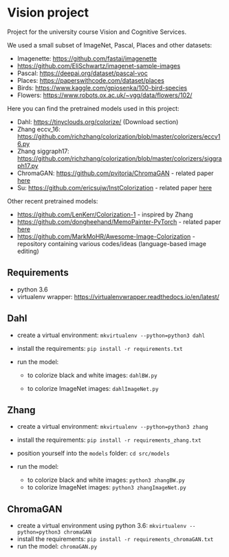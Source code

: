 # Vision project
Project for the university course Vision and Cognitive Services.

We used a small subset of ImageNet, Pascal, Places and other datasets:
- Imagenette: https://github.com/fastai/imagenette
- https://github.com/EliSchwartz/imagenet-sample-images
- Pascal: https://deepai.org/dataset/pascal-voc
- Places: https://paperswithcode.com/dataset/places
- Birds: https://www.kaggle.com/gpiosenka/100-bird-species
- Flowers: https://www.robots.ox.ac.uk/~vgg/data/flowers/102/

Here you can find the pretrained models used in this project:
- Dahl: https://tinyclouds.org/colorize/ (Download section)
- Zhang eccv_16: https://github.com/richzhang/colorization/blob/master/colorizers/eccv16.py
- Zhang siggraph17: https://github.com/richzhang/colorization/blob/master/colorizers/siggraph17.py
- ChromaGAN: https://github.com/pvitoria/ChromaGAN - related paper [here](https://arxiv.org/pdf/1907.09837.pdf)
- Su: https://github.com/ericsujw/InstColorization - related paper [here](https://arxiv.org/pdf/2005.10825.pdf)

Other recent pretrained models:
- https://github.com/LenKerr/Colorization-1 - inspired by Zhang
- https://github.com/dongheehand/MemoPainter-PyTorch - related paper [here](https://arxiv.org/pdf/1906.11888.pdf)
- https://github.com/MarkMoHR/Awesome-Image-Colorization - repository containing various codes/ideas (language-based image editing)

## Requirements
- python 3.6
- virtualenv wrapper: https://virtualenvwrapper.readthedocs.io/en/latest/

## Dahl
- create a virtual environment: `mkvirtualenv --python=python3 dahl`
- install the requirements: `pip install -r requirements.txt`

- run the model: 
  - to colorize black and white images: `dahlBW.py`
  
  - to colorize ImageNet images: `dahlImageNet.py`
    
## Zhang
- create a virtual environment: `mkvirtualenv --python=python3 zhang`
- install the requirements: `pip install -r requirements_zhang.txt`
- position yourself into the `models` folder: `cd src/models`

- run the model: 
  - to colorize black and white images: `python3 zhangBW.py`
  - to colorize ImageNet images: `python3 zhangImageNet.py`

## ChromaGAN
- create a virtual environment using python 3.6: `mkvirtualenv --python=python3 chromaGAN`
- install the requirements: `pip install -r requirements_chromaGAN.txt`
- run the model: `chromaGAN.py`
